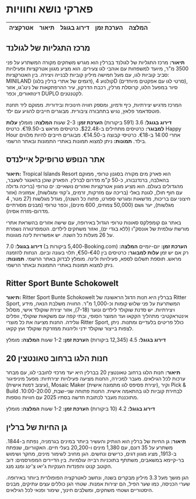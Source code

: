 # פארקי נושא וחוויות
| אטרקציה | תיאור | דירוג בגוגל | הערכת זמן | המלצה |
| :--- | :--- | :--- | :--- | :--- |
## מרכז התגליות של לגולנד
**תיאור:**
מרכז התגליות של לגולנד בברלין הוא מגרש משחקים מקורה המשתרע על פני 3500 מ"ר, מיועד למשפחות עם אוהבי לגו צעירים. הוא מציע מגוון אטרקציות ופעילויות סביב קוביות לגו, עם מעל חמישה מיליון קוביות לבנייה ויצירה. בין האטרקציות: MINILAND (דגמים של אתרי ברלין בלגו), קולנוע 4D (סרטי לגו עם אפקטים מיוחדים), סיור במפעל הלגו, קרוסלת מרלין, רכבת הדרקון, עיר ההרפתקאות של נינג'גו, אזור דינוזאורים, וכפר DUPLO לקטנטנים.

המרכז מדגיש יצירתיות, כיף ודמיון, ומספק חוויה חינוכית ובידורית. ממוקם ליד תחנת פוטסדאמר פלאץ, נגיש בתחבורה ציבורית. מבוגרים חייבים להגיע עם ילד.

**דירוג בגוגל:** 3.6 (591 ביקורות)
**הערכת זמן:** 2-3 שעות
**המלצה:** מומלץ
**עלות למבוגר:** כרטיסים מתחילים ב-$22.48. כרטיסים מראש ב-€19.50. כרטיס Happy Hour אחרי 14:00 ב-€18. כרטיסי קבוצה ב-€14.50. מבוגרים חייבים להיות מלווים בילד.
**תמונות:** ניתן למצוא תמונות באתרי התמונות ובאתר הרשמי.

## אתר הנופש טרופיקל איילנדס
**תיאור:**
Tropical Islands Resort הוא פארק מים מקורה בסגנון טרופי, ממוקם בהאלבה, ברנדנבורג, כ-50 ק"מ מדרום לברלין. הפארק שוכן בהאנגר לשעבר, מהגדולים בעולם. הוא מציע מגוון אטרקציות ואזורים נושאיים: ים טרופי (בריכה גדולה עם חוף חול), לגונת באלי (בריכה עם מזרקות, זרמים, ג'קוזי ומגלשות), אמזוניה (אזור חיצוני עם בריכות, מדשאות ומגרשי ספורט, פתוח כל השנה), מגדל מגלשות (27 מטר, 4 מגלשות), יער גשם (50,000 צמחים, 600 מינים), וכפר טרופי (מבנים מסורתיים מדרום-מזרח אסיה).

באתר גם קומפלקס סאונות טרופי הגדול באירופה, עם שישה אזורים בהשראת אתרי מורשת עולמית של אונסק"ו (ללא בגדי ים), ואזור משחקים לילדים. הטמפרטורה נשמרת על 26 מעלות כל השנה. יש אפשרויות לינה מגוונות.

**דירוג בגוגל:** 7.0 (5,400 ביקורות ב-Booking.com)
**הערכת זמן:** יום-יומיים
**המלצה:** רק אם יש זמן
**עלות למבוגר:** כרטיסים בין €40-€50, תלוי בעונה וביום. הנחות להזמנה מראש. תוספת תשלום לספא, פעילויות ולינה. מומלץ לבדוק באתר הרשמי.
**תמונות:** ניתן למצוא תמונות באתרי התמונות ובאתר הרשמי.

## Ritter Sport Bunte Schokowelt
**תיאור:**
Ritter Sport Bunte Schokowelt בברלין היא חנות הדגל הראשונה של Ritter Sport, המשתרעת על פני שלוש קומות וכ-1,000 מ"ר. החוויה משלבת הנאה, מידע ויצירתיות. יש סדנת שוקולד לילדים ונוער (7-18), אזור יצירת שוקולד אישי, מסלול אינטראקטיבי מתהליך הקקאו ועד המוצר הסופי, ובתי קפה עם משקאות שוקולד, וופלים וגלידה. החנות מציעה את כל מוצרי Ritter Sport, כולל פריטים בלעדיים ומתנות. ניתן לצפות בייצור שוקולד ידני וליהנות ממזרקת שוקולד ועץ קקאו.

**דירוג בגוגל:** 4.5 (12,345 ביקורות)
**הערכת זמן:** 1-2 שעות
**המלצה:** מומלץ

## חנות הלגו ברחוב טאונטצין 20
**תיאור:**
חנות הלגו ברחוב טאונטצין 20 בברלין היא יעד מרכזי לחובבי לגו, עם מבחר ערכות לכל הגילאים. מעבר למכירה, החנות מציעה פעילויות יצירתיות: מפעל מיניפיגור (עיצוב דמות אישית), Mosaic Maker (יצירת פסיפס לגו מתמונה אישית), וקיר Pick & Build לבחירת קוביות לגו בהתאמה אישית. החנות פתוחה שני-שבת, 10:00-20:00. מתוכננת מעבר לכתובת חדשה בסתיו 2025 עם חוויות נוספות.

**דירוג בגוגל:** 4.2 (10 ביקורות)
**הערכת זמן:** 1-2 שעות
**המלצה:** מומלץ

## גן החיות של ברלין
**תיאור:**
גן החיות של ברלין הוא הוותיק והעשיר ביותר במינים בגרמניה, נפתח ב-1844. משתרע על 35 דונם, עם 1,380 מינים ו-20,200 בעלי חיים. האקווריום, שנפתח ב-1913, מציג מגוון דגים, כרישים ונחשים. הגן מחויב לשימור מינים, מחקר ושימוש בר-קיימא במשאבים, משתתף בתוכניות רבייה עולמיות. בין הדיירים המפורסמים: דוב הקוטב קנוט והפנדות הענקיות ג'יאו צ'ינג ומנג מנג.

הגן מושך מעל 3.3 מיליון מבקרים בשנה, ונחשב לאטרקציה הפופולרית ביותר באירופה. שערי הכניסה, כמו שער הפיל, הם יצירות אמנות. שטחי הגן כוללים עצים עתיקים, מבנים היסטוריים ושטחי משחקים, ומשלבים חינוך, שימור ופנאי לכל הגילאים.
